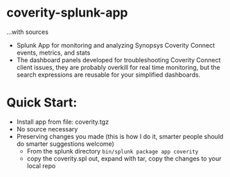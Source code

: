 # coverity-splunk-app
...with sources
  * Splunk App for monitoring and analyzing Synopsys Coverity Connect events, metrics, and stats
  * The dashboard panels developed for troubleshooting Coverity Connect client issues, they are probably overkill for real time monitoring, but the search expressions are reusable for your simplified dashboards.
# Quick Start:
  * Install app from file: coverity.tgz
  * No source necessary
  * Preserving changes you made (this is how I do it, smarter people should do smarter suggestions welcome)
      * From the splunk directory `bin/splunk package app coverity`
      * copy the coverity.spl out, expand with tar, copy the changes to your local repo
  
  

